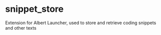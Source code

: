# snippet_store
Extension for Albert Launcher, used to store and retrieve coding snippets and other texts
